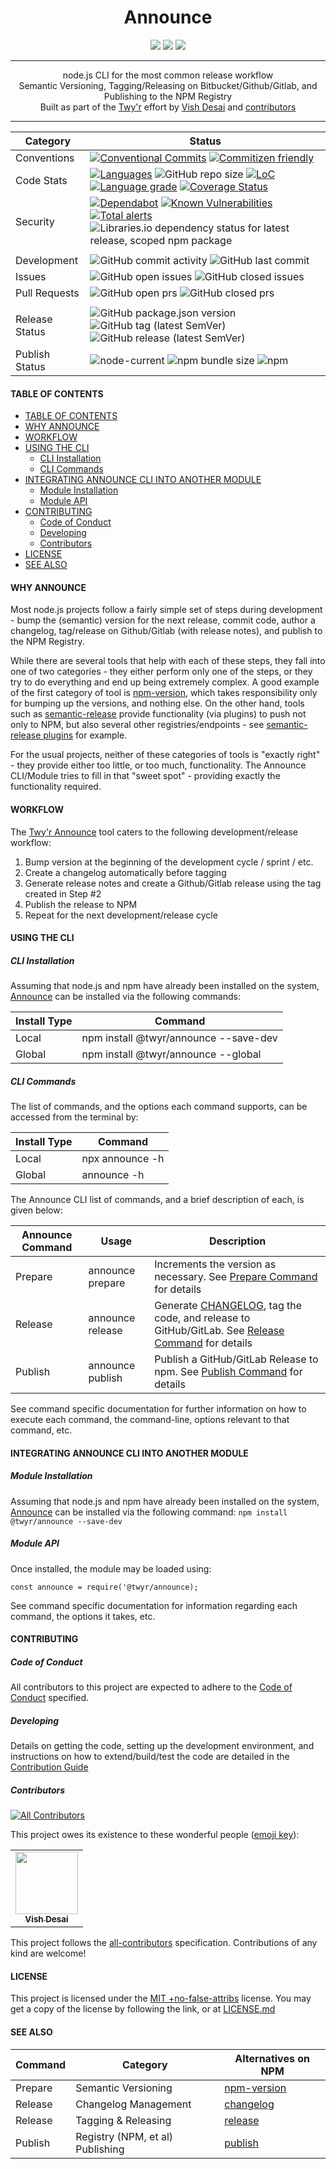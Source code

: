 <h1 align="center">
    Announce
</h1>
<div align="center">
    <a href="https://spdx.org/licenses/MITNFA.html"><img src="https://img.shields.io/badge/License-MIT%20%2Bno--false--attribs-blue" /></a>
    <a href="https://github.com/twyr/announce/blob/main/CODE_OF_CONDUCT.md"><img src="https://img.shields.io/badge/Contributor%20Covenant-v2.0%20adopted-ff69b4.svg" /></a>
    <a href="https://circleci.com/gh/twyr/announce"><img src="https://circleci.com/gh/twyr/announce.svg?style=shield&circle-token=5b5a717014a209604624b6e25cee1552e6174315" /></a>
</div>
<hr />

<div align="center">
    node.js CLI for the most common release workflow
</div>
<div align="center">
	Semantic Versioning, Tagging/Releasing on Bitbucket/Github/Gitlab, and Publishing to the NPM Registry
</div>
<div align="center">
    Built as part of the <a href="https://github.com/twyr">Twy&apos;r</a> effort by <a href="https://github.com/shadyvd">Vish Desai</a> and <a href="https://github.com/twyr/announce/graphs/contributors">contributors</a>
</div>
<hr />

| Category | Status  |
| --- | --- |
| Conventions | [![Conventional Commits](https://img.shields.io/badge/Conventional%20Commits-1.0.0-brightgreen.svg)](https://conventionalcommits.org) [![Commitizen friendly](https://img.shields.io/badge/commitizen-friendly-brightgreen.svg)](http://commitizen.github.io/cz-cli/) |
| Code Stats | [![Languages](https://badgen.net/lgtm/langs/g/twyr/announce)](https://lgtm.com/projects/g/twyr/announce) ![GitHub repo size](https://img.shields.io/github/repo-size/twyr/announce) [![LoC](https://badgen.net/lgtm/lines/g/twyr/announce)](https://lgtm.com/projects/g/twyr/announce) [![Language grade](https://badgen.net/lgtm/grade/g/twyr/announce)](https://lgtm.com/projects/g/twyr/announce/context:javascript) [![Coverage Status](https://coveralls.io/repos/github/twyr/announce/badge.svg?branch=main)](https://coveralls.io/github/twyr/announce?branch=main) |
| Security | [![Dependabot](https://flat.badgen.net/dependabot/twyr/announce?icon=dependabot)](https://app.dependabot.com/accounts/twyr/repos/284440590) [![Known Vulnerabilities](https://snyk.io/test/github/twyr/announce/badge.svg?targetFile=package.json)](https://snyk.io/test/github/twyr/announce?targetFile=package.json) [![Total alerts](https://img.shields.io/lgtm/alerts/g/twyr/announce.svg?logo=lgtm&logoWidth=18)](https://lgtm.com/projects/g/twyr/announce/alerts/) ![Libraries.io dependency status for latest release, scoped npm package](https://img.shields.io/librariesio/release/npm/@twyr/announce) |
|   |   |
| Development | ![GitHub commit activity](https://img.shields.io/github/commit-activity/m/twyr/announce) ![GitHub last commit](https://img.shields.io/github/last-commit/twyr/announce) |
| Issues | ![GitHub open issues](https://img.shields.io/github/issues-raw/twyr/announce) ![GitHub closed issues](https://img.shields.io/github/issues-closed-raw/twyr/announce) |
| Pull Requests | ![GitHub open prs](https://img.shields.io/github/issues-pr-raw/twyr/announce) ![GitHub closed prs](https://img.shields.io/github/issues-pr-closed-raw/twyr/announce) |
|   |   |
| Release Status | ![GitHub package.json version](https://img.shields.io/github/package-json/v/twyr/announce/main) ![GitHub tag (latest SemVer)](https://img.shields.io/github/v/tag/twyr/announce?sort=semver) ![GitHub release (latest SemVer)](https://img.shields.io/github/v/release/twyr/announce?sort=semver) |
| Publish Status | ![node-current](https://img.shields.io/node/v/@twyr/announce) ![npm bundle size](https://img.shields.io/bundlephobia/min/@twyr/announce) ![npm](https://img.shields.io/npm/dy/@twyr/announce) |

#### TABLE OF CONTENTS
- [TABLE OF CONTENTS](#table-of-contents)
- [WHY ANNOUNCE](#why-announce)
- [WORKFLOW](#workflow)
- [USING THE CLI](#using-the-cli)
	- [CLI Installation](#cli-installation)
	- [CLI Commands](#cli-commands)
- [INTEGRATING ANNOUNCE CLI INTO ANOTHER MODULE](#integrating-announce-cli-into-another-module)
	- [Module Installation](#module-installation)
	- [Module API](#module-api)
- [CONTRIBUTING](#contributing)
	- [Code of Conduct](#code-of-conduct)
	- [Developing](#developing)
	- [Contributors](#contributors)
- [LICENSE](#license)
- [SEE ALSO](#see-also)

#### WHY ANNOUNCE
Most node.js projects follow a fairly simple set of steps during development - bump the (semantic) version for the next release, commit code,
author a changelog, tag/release on Github/Gitlab (with release notes), and publish to the NPM Registry.

While there are several tools that help with each of these steps, they fall into one of two categories - they either perform only one of the steps,
or they try to do everything and end up being extremely complex. A good example of the first category of tool is [npm-version](https://docs.npmjs.com/cli/version),
which takes responsibility only for bumping up the versions, and nothing else. On the other hand, tools such as [semantic-release](https://www.npmjs.com/package/semantic-release)
provide functionality (via plugins) to push not only to NPM, but also several other registries/endpoints - see [semantic-release plugins](https://github.com/semantic-release/semantic-release/blob/HEAD/docs/extending/plugins-list.md)
for example.

For the usual projects, neither of these categories of tools is "exactly right" - they provide either too little,
or too much, functionality. The Announce CLI/Module tries to fill in that "sweet spot" - providing exactly the functionality required.

#### WORKFLOW
The [Twy'r Announce](https://github.com/twyr/announce) tool caters to the following development/release workflow:
1. Bump version at the beginning of the development cycle / sprint / etc.
1. Create a changelog automatically before tagging
1. Generate release notes and create a Github/Gitlab release using the tag created in Step #2
1. Publish the release to NPM
1. Repeat for the next development/release cycle

#### USING THE CLI

##### CLI Installation
Assuming that node.js and npm have already been installed on the system, [Announce](https://github.com/twyr/announce) can be installed
via the following commands:

| Install Type | Command  |
| --- | --- |
| Local | npm install @twyr/announce --save-dev  |
| Global  | npm install @twyr/announce --global  |

##### CLI Commands
The list of commands, and the options each command supports, can be accessed from the terminal by:

| Install Type | Command  |
| --- | --- |
| Local | npx announce -h  |
| Global  | announce -h  |

The Announce CLI list of commands, and a brief description of each, is given below:

| Announce Command | Usage | Description |
| --- | --- | --- |
| Prepare | announce prepare  | Increments the version as necessary. See [Prepare Command](markdown/PREPARE_COMMAND.md) for details |
| Release | announce release  | Generate [CHANGELOG](CHANGELOG.md), tag the code, and release to GitHub/GitLab. See [Release Command](markdown/RELEASE_COMMAND.md) for details |
| Publish | announce publish  | Publish a GitHub/GitLab Release to npm. See [Publish Command](markdown/PUBLISH_COMMAND.md) for details |

See command specific documentation for further information on how to execute each command, the command-line, options relevant to that command, etc.

#### INTEGRATING ANNOUNCE CLI INTO ANOTHER MODULE

##### Module Installation
Assuming that node.js and npm have already been installed on the system, [Announce](https://github.com/twyr/announce) can be installed
via the following command: `npm install @twyr/announce --save-dev`

##### Module API
Once installed, the module may be loaded using:

```
const announce = require('@twyr/announce);
```

See command specific documentation for information regarding each command, the options it takes, etc.

#### CONTRIBUTING

##### Code of Conduct
All contributors to this project are expected to adhere to the [Code of Conduct](CODE_OF_CONDUCT.md) specified.

##### Developing
Details on getting the code, setting up the development environment, and instructions on how to extend/build/test the code are detailed in the
[Contribution Guide](CONTRIBUTING.md)

##### Contributors

<!-- ALL-CONTRIBUTORS-BADGE:START - Do not remove or modify this section -->
[![All Contributors](https://img.shields.io/badge/all_contributors-1-orange.svg?style=flat-square)](#contributors)
<!-- ALL-CONTRIBUTORS-BADGE:END -->

This project owes its existence to these wonderful people ([emoji key](https://allcontributors.org/docs/en/emoji-key)):
<!-- ALL-CONTRIBUTORS-LIST:START - Do not remove or modify this section -->
<!-- prettier-ignore-start -->
<!-- markdownlint-disable -->
<table>
  <tr>
    <td align="center"><a href="http://twyr.github.io"><img src="https://avatars1.githubusercontent.com/u/5027975?v=4" width="100px;" alt=""/><br /><sub><b>Vish Desai</b></sub></a></td>
  </tr>
</table>

<!-- markdownlint-enable -->
<!-- prettier-ignore-end -->
<!-- ALL-CONTRIBUTORS-LIST:END -->

This project follows the [all-contributors](https://allcontributors.org) specification. Contributions of any kind are welcome!

#### LICENSE
This project is licensed under the [MIT +no-false-attribs](https://spdx.org/licenses/MITNFA.html) license.
You may get a copy of the license by following the link, or at [LICENSE.md](LICENSE.md)

#### SEE ALSO

| Command | Category | Alternatives on NPM  |
| --- | --- | --- |
| Prepare | Semantic Versioning | [npm-version](https://docs.npmjs.com/cli/version) |
| Release | Changelog Management | [changelog](https://www.npmjs.com/search?q=keywords:changelog) |
| Release | Tagging & Releasing | [release](https://www.npmjs.com/search?q=keywords:release) |
| Publish | Registry (NPM, et al) Publishing | [publish](https://www.npmjs.com/search?q=keywords:npm%20publish) |
